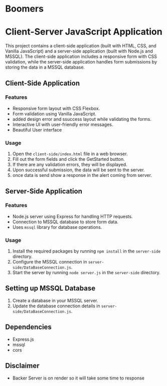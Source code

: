 # Boomers
# Client-Server JavaScript Application

This project contains a client-side application (built with HTML, CSS, and Vanilla JavaScript) and a server-side application (built with Node.js and MSSQL). The client-side application includes a responsive form with CSS validation, while the server-side application handles form submissions by storing the data in a MSSQL database.

## Client-Side Application

### Features

- Responsive form layout with CSS Flexbox.
- Form validation using Vanilla JavaScript.
- added design error and  ssuccess layout while validating the forms.
- Interactive UI with user-friendly error messages.
-  Beautiful User interface

### Usage

1. Open the `client-side/index.html` file in a web browser.
2. Fill out the form fields and click the GetStarted button.
3. If there are any validation errors, they will be displayed.
4. Upon successful submission, the data will be sent to the server.
5. once data is send show a response in the alert coming from server.

## Server-Side Application

### Features

- Node.js server using Express for handling HTTP requests.
- Connection to MSSQL database to store form data.
- Uses `mssql` library for database operations.

### Usage

1. Install the required packages by running `npm install` in the `server-side` directory.
2. Configure the MSSQL connection in `server-side/DataBaseConnection.js`.
3. Start the server by running `node server.js` in the `server-side` directory.

## Setting up MSSQL Database

1. Create a database in your MSSQL server.
2. Update the database connection details in `server-side/DataBaseConnection.js`.

## Dependencies

- Express.js
- mssql
- cors


## Disclaimer
- Backer Server is on render so it will take some time to response



